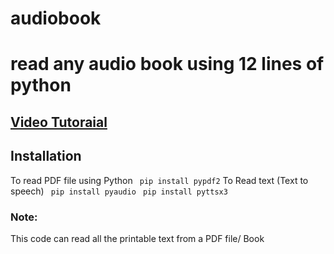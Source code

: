 # audiobook
read any audio book using 12 lines of python
========================================
[Video Tutoraial](https://youtu.be/kyZ_5cvrXJI)
--------------------------------------------

## Installation
To read PDF file using Python
` pip install pypdf2`
To Read text (Text to speech)
` pip install pyaudio`
` pip install pyttsx3`

### Note:
This code can read all the printable text from a PDF file/ Book
